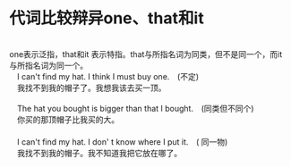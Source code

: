 # 代词比较辩异one、that和it
<br>
one表示泛指，that和it 表示特指。that与所指名词为同类，但不是同一个，而it 与所指名词为同一个。<br>
　I can't find my hat. I think I must buy one.　(不定)<br>
　我找不到我的帽子了。我想我该去买一顶。<br>
<br>
　The hat you bought is bigger than that I bought.　(同类但不同个)<br>
　你买的那顶帽子比我买的大。<br>
　<br>
　I can't find my hat. I don' t know where I put it.　( 同一物)<br>
　我找不到我的帽子。我不知道我把它放在哪了。